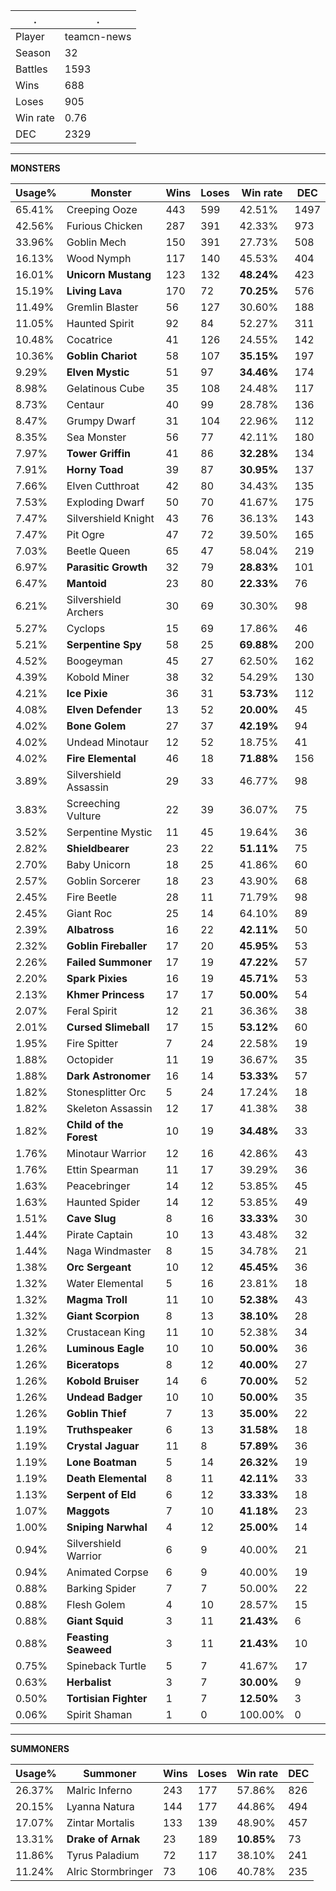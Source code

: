 .|.
|-|-
Player|teamcn-news
Season|32
Battles|1593
Wins|688
Loses|905
Win rate|0.76
DEC|2329

---
**MONSTERS**

Usage%|Monster|Wins|Loses|Win rate|DEC|
-|-|-|-|-|-|
65.41%|Creeping Ooze|443|599|42.51%|1497|
42.56%|Furious Chicken|287|391|42.33%|973|
33.96%|Goblin Mech|150|391|27.73%|508|
16.13%|Wood Nymph|117|140|45.53%|404|
16.01%|**Unicorn Mustang**|123|132|**48.24%**|423|
15.19%|**Living Lava**|170|72|**70.25%**|576|
11.49%|Gremlin Blaster|56|127|30.60%|188|
11.05%|Haunted Spirit|92|84|52.27%|311|
10.48%|Cocatrice|41|126|24.55%|142|
10.36%|**Goblin Chariot**|58|107|**35.15%**|197|
9.29%|**Elven Mystic**|51|97|**34.46%**|174|
8.98%|Gelatinous Cube|35|108|24.48%|117|
8.73%|Centaur|40|99|28.78%|136|
8.47%|Grumpy Dwarf|31|104|22.96%|112|
8.35%|Sea Monster|56|77|42.11%|180|
7.97%|**Tower Griffin**|41|86|**32.28%**|134|
7.91%|**Horny Toad**|39|87|**30.95%**|137|
7.66%|Elven Cutthroat|42|80|34.43%|135|
7.53%|Exploding Dwarf|50|70|41.67%|175|
7.47%|Silvershield Knight|43|76|36.13%|143|
7.47%|Pit Ogre|47|72|39.50%|165|
7.03%|Beetle Queen|65|47|58.04%|219|
6.97%|**Parasitic Growth**|32|79|**28.83%**|101|
6.47%|**Mantoid**|23|80|**22.33%**|76|
6.21%|Silvershield Archers|30|69|30.30%|98|
5.27%|Cyclops|15|69|17.86%|46|
5.21%|**Serpentine Spy**|58|25|**69.88%**|200|
4.52%|Boogeyman|45|27|62.50%|162|
4.39%|Kobold Miner|38|32|54.29%|130|
4.21%|**Ice Pixie**|36|31|**53.73%**|112|
4.08%|**Elven Defender**|13|52|**20.00%**|45|
4.02%|**Bone Golem**|27|37|**42.19%**|94|
4.02%|Undead Minotaur|12|52|18.75%|41|
4.02%|**Fire Elemental**|46|18|**71.88%**|156|
3.89%|Silvershield Assassin|29|33|46.77%|98|
3.83%|Screeching Vulture|22|39|36.07%|75|
3.52%|Serpentine Mystic|11|45|19.64%|36|
2.82%|**Shieldbearer**|23|22|**51.11%**|75|
2.70%|Baby Unicorn|18|25|41.86%|60|
2.57%|Goblin Sorcerer|18|23|43.90%|68|
2.45%|Fire Beetle|28|11|71.79%|98|
2.45%|Giant Roc|25|14|64.10%|89|
2.39%|**Albatross**|16|22|**42.11%**|50|
2.32%|**Goblin Fireballer**|17|20|**45.95%**|53|
2.26%|**Failed Summoner**|17|19|**47.22%**|57|
2.20%|**Spark Pixies**|16|19|**45.71%**|53|
2.13%|**Khmer Princess**|17|17|**50.00%**|54|
2.07%|Feral Spirit|12|21|36.36%|38|
2.01%|**Cursed Slimeball**|17|15|**53.12%**|60|
1.95%|Fire Spitter|7|24|22.58%|19|
1.88%|Octopider|11|19|36.67%|35|
1.88%|**Dark Astronomer**|16|14|**53.33%**|57|
1.82%|Stonesplitter Orc|5|24|17.24%|18|
1.82%|Skeleton Assassin|12|17|41.38%|38|
1.82%|**Child of the Forest**|10|19|**34.48%**|33|
1.76%|Minotaur Warrior|12|16|42.86%|43|
1.76%|Ettin Spearman|11|17|39.29%|36|
1.63%|Peacebringer|14|12|53.85%|45|
1.63%|Haunted Spider|14|12|53.85%|49|
1.51%|**Cave Slug**|8|16|**33.33%**|30|
1.44%|Pirate Captain|10|13|43.48%|32|
1.44%|Naga Windmaster|8|15|34.78%|21|
1.38%|**Orc Sergeant**|10|12|**45.45%**|36|
1.32%|Water Elemental|5|16|23.81%|18|
1.32%|**Magma Troll**|11|10|**52.38%**|43|
1.32%|**Giant Scorpion**|8|13|**38.10%**|28|
1.32%|Crustacean King|11|10|52.38%|34|
1.26%|**Luminous Eagle**|10|10|**50.00%**|36|
1.26%|**Biceratops**|8|12|**40.00%**|27|
1.26%|**Kobold Bruiser**|14|6|**70.00%**|52|
1.26%|**Undead Badger**|10|10|**50.00%**|35|
1.26%|**Goblin Thief**|7|13|**35.00%**|22|
1.19%|**Truthspeaker**|6|13|**31.58%**|18|
1.19%|**Crystal Jaguar**|11|8|**57.89%**|36|
1.19%|**Lone Boatman**|5|14|**26.32%**|19|
1.19%|**Death Elemental**|8|11|**42.11%**|33|
1.13%|**Serpent of Eld**|6|12|**33.33%**|18|
1.07%|**Maggots**|7|10|**41.18%**|23|
1.00%|**Sniping Narwhal**|4|12|**25.00%**|14|
0.94%|Silvershield Warrior|6|9|40.00%|21|
0.94%|Animated Corpse|6|9|40.00%|19|
0.88%|Barking Spider|7|7|50.00%|22|
0.88%|Flesh Golem|4|10|28.57%|15|
0.88%|**Giant Squid**|3|11|**21.43%**|6|
0.88%|**Feasting Seaweed**|3|11|**21.43%**|10|
0.75%|Spineback Turtle|5|7|41.67%|17|
0.63%|**Herbalist**|3|7|**30.00%**|9|
0.50%|**Tortisian Fighter**|1|7|**12.50%**|3|
0.06%|Spirit Shaman|1|0|100.00%|0|

---
**SUMMONERS**

Usage%|Summoner|Wins|Loses|Win rate|DEC|
-|-|-|-|-|-|
26.37%|Malric Inferno|243|177|57.86%|826|
20.15%|Lyanna Natura|144|177|44.86%|494|
17.07%|Zintar Mortalis|133|139|48.90%|457|
13.31%|**Drake of Arnak**|23|189|**10.85%**|73|
11.86%|Tyrus Paladium|72|117|38.10%|241|
11.24%|Alric Stormbringer|73|106|40.78%|235|
